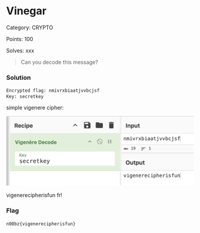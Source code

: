 # Vinegar

Category: CRYPTO

Points: 100

Solves: xxx

>Can you decode this message?

### Solution

```
Encrypted flag: nmivrxbiaatjvvbcjsf
Key: secretkey
```

simple vigenere cipher:

![Cyberchef Decode](/images/Vinegar.png)

vigenerecipherisfun fr!

### Flag

```n00bz{vigenerecipherisfun}```